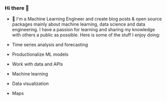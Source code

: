 ### Hi there 👋

- 🔭 I'm a Machine Learning Engineer and create blog posts & open source packages mainly about machine learning, data science and data engineering. I have a passion for learning and sharing my knowledge with others a public as possible. Here is some of the stuff I enjoy doing:

- Time series analysis and forecasting
- Productionalize ML models
- Work with data and APIs
- Machine learning
- Data visualization
- Maps
<!--
**dvu4/dvu4** is a ✨ _special_ ✨ repository because its `README.md` (this file) appears on your GitHub profile.

Here are some ideas to get you started:

- 🔭 I’m currently working on ...
- 🌱 I’m currently learning ...
- 👯 I’m looking to collaborate on ...
- 🤔 I’m looking for help with ...
- 💬 Ask me about ...
- 📫 How to reach me: ...
- 😄 Pronouns: ...
- ⚡ Fun fact: ...
-->

